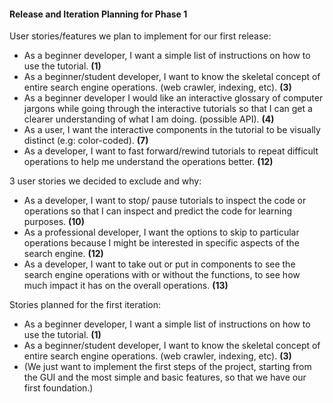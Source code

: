 #### Release and Iteration Planning for Phase 1 ####

User stories/features we plan to implement for our first release:
* As a beginner developer, I want a simple list of instructions on how to use the tutorial. **(1)**
* As a beginner/student developer, I want to know the skeletal concept of entire search engine operations. (web crawler, indexing, etc). **(3)**
* As a beginner developer I would like an interactive glossary of computer jargons while going through the interactive tutorials so that I can get a clearer understanding of what I am doing. (possible API). **(4)**
* As a user, I want the interactive components in the tutorial to be visually distinct (e.g: color-coded). **(7)**
* As a developer, I want to fast forward/rewind tutorials to repeat difficult operations to help me understand the operations better. **(12)**

3 user stories we decided to exclude and why:
* As a developer, I want to stop/ pause tutorials to inspect the code or operations so that I can inspect and predict the code for learning purposes. **(10)**
* As a professional developer, I want the options to skip to particular operations because I might be interested in specific aspects of the search engine. **(12)**
* As a developer, I want to take out or put in components to see the search engine operations with or without the functions, to see how much impact it has on the overall operations. **(13)**

Stories planned for the first iteration:
* As a beginner developer, I want a simple list of instructions on how to use the tutorial. **(1)**
* As a beginner/student developer, I want to know the skeletal concept of entire search engine operations. (web crawler, indexing, etc). **(3)**
* (We just want to implement the first steps of the project, starting from the GUI and the most simple and basic features, so that we have our first foundation.)
